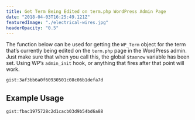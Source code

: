 ```yaml
---
title: Get Term Being Edited on term.php WordPress Admin Page
date: "2018-04-03T16:25:49.121Z"
featuredImage: "./electrical-wires.jpg"
headerOpacity: "0.5"
---
```


The function below can be used for getting the `WP_Term` object for the term that’s currently being edited on the `term.php` page in the WordPress admin. Just make sure that when you call this, the global `$taxnow` variable has been set. Using WP’s `admin_init` hook, or anything that fires after that point will work.

`gist:3af3bb6a0f60930501c08c06b1defa7d`

## Example Usage

`gist:fbac1975728c2d1cacb03d9b54bd6a88`
